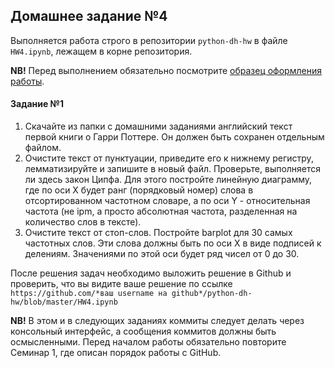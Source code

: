 ## Домашнее задание №4

Выполняется работа строго в репозитории `python-dh-hw` в файле `HW4.ipynb`, лежащем в корне репозитория. 

**NB!** Перед выполнением обязательно посмотрите [образец оформления работы](https://github.com/ancatmara/python-for-dh/blob/master/Homeworks/HW_example.ipynb).

#### Задание №1 

1. Скачайте из папки с домашними заданиями английский текст первой книги о Гарри Поттере. Он должен быть сохранен отдельным файлом.
2. Очистите текст от пунктуации, приведите его к нижнему регистру, лемматизируйте и запишите в новый файл. Проверьте, выполняется ли здесь закон Ципфа. Для этого постройте линейную диаграмму, где по оси Х будет ранг (порядковый номер) слова в отсортированном частотном словаре, а по оси Y - относительная частота (не ipm, а просто абсолютная частота, разделенная на количество слов в тексте).
3. Очистите текст от стоп-слов. Постройте barplot для 30 самых частотных слов. Эти слова должны быть по оси Х в виде подписей к делениям. Значениями по этой оси будет ряд чисел от 0 до 30.

После решения задач необходимо выложить решение в Github и проверить, что вы видите ваше решение по ссылке ```https://github.com/*ваш username на github*/python-dh-hw/blob/master/HW4.ipynb```

**NB!** В этом и в следующих заданиях коммиты следует делать через консольный интерфейс, а сообщения коммитов должны быть осмысленными. Перед началом работы обязательно повторите Cеминар 1, где описан порядок работы с GitHub.
